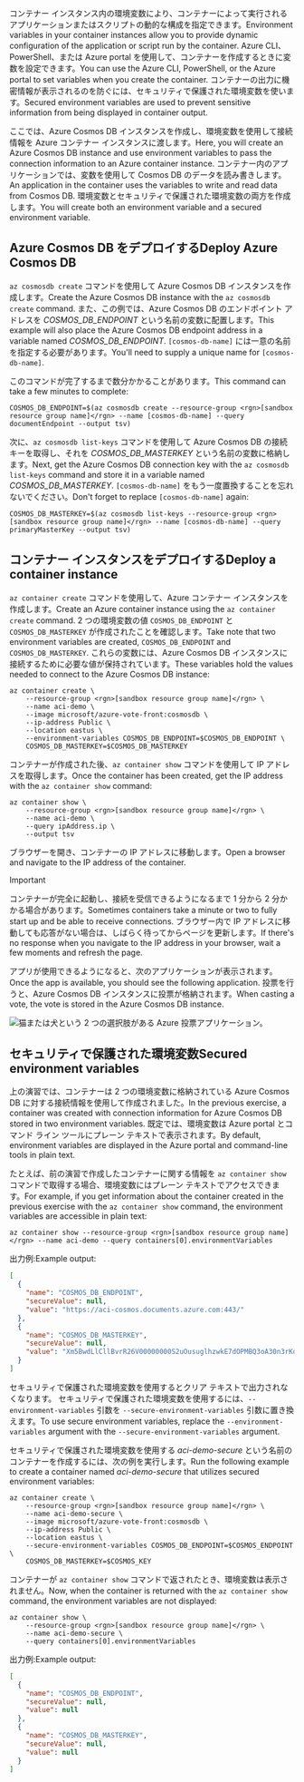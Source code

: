 <span data-ttu-id="4f952-101">コンテナー インスタンス内の環境変数により、コンテナーによって実行されるアプリケーションまたはスクリプトの動的な構成を指定できます。</span><span class="sxs-lookup"><span data-stu-id="4f952-101">Environment variables in your container instances allow you to provide dynamic configuration of the application or script run by the container.</span></span> <span data-ttu-id="4f952-102">Azure CLI、PowerShell、または Azure portal を使用して、コンテナーを作成するときに変数を設定できます。</span><span class="sxs-lookup"><span data-stu-id="4f952-102">You can use the Azure CLI, PowerShell, or the Azure portal to set variables when you create the container.</span></span> <span data-ttu-id="4f952-103">コンテナーの出力に機密情報が表示されるのを防ぐには、セキュリティで保護された環境変数を使います。</span><span class="sxs-lookup"><span data-stu-id="4f952-103">Secured environment variables are used to prevent sensitive information from being displayed in container output.</span></span>

<span data-ttu-id="4f952-104">ここでは、Azure Cosmos DB インスタンスを作成し、環境変数を使用して接続情報を Azure コンテナー インスタンスに渡します。</span><span class="sxs-lookup"><span data-stu-id="4f952-104">Here, you will create an Azure Cosmos DB instance and use environment variables to pass the connection information to an Azure container instance.</span></span> <span data-ttu-id="4f952-105">コンテナー内のアプリケーションでは、変数を使用して Cosmos DB のデータを読み書きします。</span><span class="sxs-lookup"><span data-stu-id="4f952-105">An application in the container uses the variables to write and read data from Cosmos DB.</span></span> <span data-ttu-id="4f952-106">環境変数とセキュリティで保護された環境変数の両方を作成します。</span><span class="sxs-lookup"><span data-stu-id="4f952-106">You will create both an environment variable and a secured environment variable.</span></span>

## <a name="deploy-azure-cosmos-db"></a><span data-ttu-id="4f952-107">Azure Cosmos DB をデプロイする</span><span class="sxs-lookup"><span data-stu-id="4f952-107">Deploy Azure Cosmos DB</span></span>

<span data-ttu-id="4f952-108">`az cosmosdb create` コマンドを使用して Azure Cosmos DB インスタンスを作成します。</span><span class="sxs-lookup"><span data-stu-id="4f952-108">Create the Azure Cosmos DB instance with the `az cosmosdb create` command.</span></span> <span data-ttu-id="4f952-109">また、この例では、Azure Cosmos DB のエンドポイント アドレスを *COSMOS_DB_ENDPOINT* という名前の変数に配置します。</span><span class="sxs-lookup"><span data-stu-id="4f952-109">This example will also place the Azure Cosmos DB endpoint address in a variable named *COSMOS_DB_ENDPOINT*.</span></span> <span data-ttu-id="4f952-110">`[cosmos-db-name]` には一意の名前を指定する必要があります。</span><span class="sxs-lookup"><span data-stu-id="4f952-110">You'll need to supply a unique name for `[cosmos-db-name]`.</span></span>

<span data-ttu-id="4f952-111">このコマンドが完了するまで数分かかることがあります。</span><span class="sxs-lookup"><span data-stu-id="4f952-111">This command can take a few minutes to complete:</span></span>

```azurecli
COSMOS_DB_ENDPOINT=$(az cosmosdb create --resource-group <rgn>[sandbox resource group name]</rgn> --name [cosmos-db-name] --query documentEndpoint --output tsv)
```

<span data-ttu-id="4f952-112">次に、`az cosmosdb list-keys` コマンドを使用して Azure Cosmos DB の接続キーを取得し、それを *COSMOS_DB_MASTERKEY* という名前の変数に格納します。</span><span class="sxs-lookup"><span data-stu-id="4f952-112">Next, get the Azure Cosmos DB connection key with the `az cosmosdb list-keys` command and store it in a variable named *COSMOS_DB_MASTERKEY*.</span></span> <span data-ttu-id="4f952-113">`[cosmos-db-name]` をもう一度置換することを忘れないでください。</span><span class="sxs-lookup"><span data-stu-id="4f952-113">Don't forget to replace `[cosmos-db-name]` again:</span></span>

```azurecli
COSMOS_DB_MASTERKEY=$(az cosmosdb list-keys --resource-group <rgn>[sandbox resource group name]</rgn> --name [cosmos-db-name] --query primaryMasterKey --output tsv)
```

## <a name="deploy-a-container-instance"></a><span data-ttu-id="4f952-114">コンテナー インスタンスをデプロイする</span><span class="sxs-lookup"><span data-stu-id="4f952-114">Deploy a container instance</span></span>

<span data-ttu-id="4f952-115">`az container create` コマンドを使用して、Azure コンテナー インスタンスを作成します。</span><span class="sxs-lookup"><span data-stu-id="4f952-115">Create an Azure container instance using the `az container create` command.</span></span> <span data-ttu-id="4f952-116">2 つの環境変数の値 `COSMOS_DB_ENDPOINT` と `COSMOS_DB_MASTERKEY` が作成されたことを確認します。</span><span class="sxs-lookup"><span data-stu-id="4f952-116">Take note that two environment variables are created, `COSMOS_DB_ENDPOINT` and `COSMOS_DB_MASTERKEY`.</span></span> <span data-ttu-id="4f952-117">これらの変数には、Azure Cosmos DB インスタンスに接続するために必要な値が保持されています。</span><span class="sxs-lookup"><span data-stu-id="4f952-117">These variables hold the values needed to connect to the Azure Cosmos DB instance:</span></span>

```azurecli
az container create \
    --resource-group <rgn>[sandbox resource group name]</rgn> \
    --name aci-demo \
    --image microsoft/azure-vote-front:cosmosdb \
    --ip-address Public \
    --location eastus \
    --environment-variables COSMOS_DB_ENDPOINT=$COSMOS_DB_ENDPOINT \
    COSMOS_DB_MASTERKEY=$COSMOS_DB_MASTERKEY
```

<span data-ttu-id="4f952-118">コンテナーが作成された後、`az container show` コマンドを使用して IP アドレスを取得します。</span><span class="sxs-lookup"><span data-stu-id="4f952-118">Once the container has been created, get the IP address with the `az container show` command:</span></span>

```azurecli
az container show \
    --resource-group <rgn>[sandbox resource group name]</rgn> \
    --name aci-demo \
    --query ipAddress.ip \
    --output tsv
```

<span data-ttu-id="4f952-119">ブラウザーを開き、コンテナーの IP アドレスに移動します。</span><span class="sxs-lookup"><span data-stu-id="4f952-119">Open a browser and navigate to the IP address of the container.</span></span> 

> [!IMPORTANT]
> <span data-ttu-id="4f952-120">コンテナーが完全に起動し、接続を受信できるようになるまで 1 分から 2 分かかる場合があります。</span><span class="sxs-lookup"><span data-stu-id="4f952-120">Sometimes containers take a minute or two to fully start up and be able to receive connections.</span></span> <span data-ttu-id="4f952-121">ブラウザー内で IP アドレスに移動しても応答がない場合は、しばらく待ってからページを更新します。</span><span class="sxs-lookup"><span data-stu-id="4f952-121">If there's no response when you navigate to the IP address in your browser,  wait a few moments and refresh the page.</span></span>

 <span data-ttu-id="4f952-122">アプリが使用できるようになると、次のアプリケーションが表示されます。</span><span class="sxs-lookup"><span data-stu-id="4f952-122">Once the app is available, you should see the following application.</span></span> <span data-ttu-id="4f952-123">投票を行うと、Azure Cosmos DB インスタンスに投票が格納されます。</span><span class="sxs-lookup"><span data-stu-id="4f952-123">When casting a vote, the vote is stored in the Azure Cosmos DB instance.</span></span>

![猫または犬という 2 つの選択肢がある Azure 投票アプリケーション。](../media/4-azure-vote.png)

## <a name="secured-environment-variables"></a><span data-ttu-id="4f952-125">セキュリティで保護された環境変数</span><span class="sxs-lookup"><span data-stu-id="4f952-125">Secured environment variables</span></span>

<span data-ttu-id="4f952-126">上の演習では、コンテナーは 2 つの環境変数に格納されている Azure Cosmos DB に対する接続情報を使用して作成されました。</span><span class="sxs-lookup"><span data-stu-id="4f952-126">In the previous exercise, a container was created with connection information for Azure Cosmos DB stored in two environment variables.</span></span> <span data-ttu-id="4f952-127">既定では、環境変数は Azure portal とコマンド ライン ツールにプレーン テキストで表示されます。</span><span class="sxs-lookup"><span data-stu-id="4f952-127">By default, environment variables are displayed in the Azure portal and command-line tools in plain text.</span></span>

<span data-ttu-id="4f952-128">たとえば、前の演習で作成したコンテナーに関する情報を `az container show` コマンドで取得する場合、環境変数にはプレーン テキストでアクセスできます。</span><span class="sxs-lookup"><span data-stu-id="4f952-128">For example, if you get information about the container created in the previous exercise with the `az container show` command, the environment variables are accessible in plain text:</span></span>

```azurecli
az container show --resource-group <rgn>[sandbox resource group name]</rgn> --name aci-demo --query containers[0].environmentVariables
```

<span data-ttu-id="4f952-129">出力例:</span><span class="sxs-lookup"><span data-stu-id="4f952-129">Example output:</span></span>

```json
[
  {
    "name": "COSMOS_DB_ENDPOINT",
    "secureValue": null,
    "value": "https://aci-cosmos.documents.azure.com:443/"
  },
  {
    "name": "COSMOS_DB_MASTERKEY",
    "secureValue": null,
    "value": "Xm5BwdLlCllBvrR26V00000000S2uOusuglhzwkE7dOPMBQ3oA30n3rKd8PKA13700000000095ynys863Ghgw=="
  }
]
```

セキュリティで保護された環境変数を使用するとクリア テキストで出力されなくなります。 <span data-ttu-id="4f952-131">セキュリティで保護された環境変数を使用するには、`--environment-variables` 引数を `--secure-environment-variables` 引数に置き換えます。</span><span class="sxs-lookup"><span data-stu-id="4f952-131">To use secure environment variables, replace the `--environment-variables` argument with the `--secure-environment-variables` argument.</span></span>

<span data-ttu-id="4f952-132">セキュリティで保護された環境変数を使用する *aci-demo-secure* という名前のコンテナーを作成するには、次の例を実行します。</span><span class="sxs-lookup"><span data-stu-id="4f952-132">Run the following example to create a container named *aci-demo-secure* that utilizes secured environment variables:</span></span>

```azurecli
az container create \
    --resource-group <rgn>[sandbox resource group name]</rgn> \
    --name aci-demo-secure \
    --image microsoft/azure-vote-front:cosmosdb \
    --ip-address Public \
    --location eastus \
    --secure-environment-variables COSMOS_DB_ENDPOINT=$COSMOS_ENDPOINT \
    COSMOS_DB_MASTERKEY=$COSMOS_KEY
```

<span data-ttu-id="4f952-133">コンテナーが `az container show` コマンドで返されたとき、環境変数は表示されません。</span><span class="sxs-lookup"><span data-stu-id="4f952-133">Now, when the container is returned with the `az container show` command, the environment variables are not displayed:</span></span>

```azurecli
az container show \
    --resource-group <rgn>[sandbox resource group name]</rgn> \
    --name aci-demo-secure \
    --query containers[0].environmentVariables
```

<span data-ttu-id="4f952-134">出力例:</span><span class="sxs-lookup"><span data-stu-id="4f952-134">Example output:</span></span>

```json
[
  {
    "name": "COSMOS_DB_ENDPOINT",
    "secureValue": null,
    "value": null
  },
  {
    "name": "COSMOS_DB_MASTERKEY",
    "secureValue": null,
    "value": null
  }
]
```